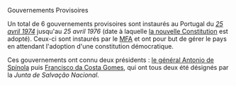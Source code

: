 Gouvernements Provisoires

Un total de 6 gouvernements provisoires sont instaurés au Portugal du *[25 avril 1974](articles/Revo_Oeillet.md)* jusqu'au *25 avril 1976* (date à laquelle [la nouvelle Constitution](articles/Nouvelle_const.md) est adopté).
Ceux-ci sont instaurés par le [MFA](articles/mfa.md) et ont pour but de gérer le pays en attendant l'adoption d'une constitution démocratique.

Ces gouvernements ont connu deux présidents : [le général Antonio de Spínola](articles/Antonio_Spinola.md) puis [Francisco da Costa Gomes](articles/costa_gomes.md), qui ont tous deux été désignés par la *Junta de Salvação Nacional*.
 